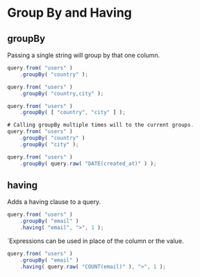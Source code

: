 # Group By and Having

## groupBy

Passing a single string will group by that one column.
```javascript
query.from( "users" )
    .groupBy( "country" );
```

```javascript
query.from( "users" )
    .groupBy( "country,city" );
```

```javascript
query.from( "users" )
    .groupBy( [ "country", "city" ] );
```

```javascript
# Calling groupBy multiple times will to the current groups.
query.from( "users" )
    .groupBy( "country" )
    .groupBy( "city" );
```

```javascript
query.from( "users" )
    .groupBy( query.raw( "DATE(created_at)" ) );
```

## having


Adds a having clause to a query.
```javascript
query.from( "users" )
    .groupBy( "email" )
    .having( "email", ">", 1 );
```


`Expressions can be used in place of the column or the value.

```javascript
query.from( "users" )
    .groupBy( "email" )
    .having( query.raw( "COUNT(email)" ), ">", 1 );
```


